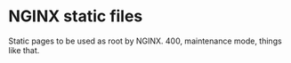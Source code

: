 # NGINX static files

Static pages to be used as root by NGINX.
400, maintenance mode, things like that.
